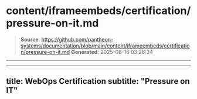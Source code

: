 # content/iframeembeds/certification/pressure-on-it.md

> **Source**: https://github.com/pantheon-systems/documentation/blob/main/content/iframeembeds/certification/pressure-on-it.md
> **Generated**: 2025-08-16 03:26:34

---

---
title: WebOps Certification
subtitle: "Pressure on IT"
---

<Partial file="certification-guide/pressure-on-it.md" />
